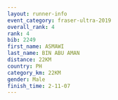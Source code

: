```yaml
---
layout: runner-info 
event_category: fraser-ultra-2019 
overall_rank: 4
rank: 4
bib: 2249
first_name: ASMAWI
last_name: BIN ABU AMAN
distance: 22KM
country: PH
category_km: 22KM
gender: Male
finish_time: 2-11-07
---
```

